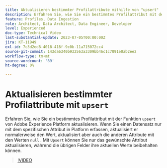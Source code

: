```yaml
---
title: Aktualisieren bestimmter Profilattribute mithilfe von "upsert"
description: Erfahren Sie, wie Sie ein bestimmtes Profilattribut mit der Funktion "Hochladen"von Adobe Experience Platform aktualisieren.
feature: Profiles, Data Ingestion
role: Architect, Data Architect, Data Engineer, Developer
level: Experienced
doc-type: Technical Video
last-substantial-update: 2023-07-05T00:00:00Z
jira: KT-11949
exl-id: 7c3d2ed8-4018-418f-9c0b-11a715072cc4
source-git-commit: 143da6340b932563a3309bb46c1c7091e0ab2ee2
workflow-type: tm+mt
source-wordcount: '89'
ht-degree: 0%

---
```


# Aktualisieren bestimmter Profilattribute mit `upsert`

Erfahren Sie, wie Sie ein bestimmtes Profilattribut mit der Funktion `upsert` von Adobe Experience Platform aktualisieren. Wenn Sie einen Datensatz nur mit dem spezifischen Attribut in Platform erfassen, aktualisiert er normalerweise den Wert, aktualisiert aber auch die anderen Attribute mit den Werten `null` . Mit `Upsert` können Sie nur das gewünschte Attribut aktualisieren, während die übrigen Felder ihre aktuellen Werte beibehalten können.

>[!VIDEO](https://video.tv.adobe.com/v/3416133/?learn=on)
